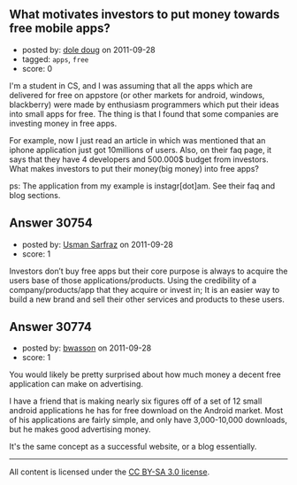 ## What motivates investors to put money towards free mobile apps?

- posted by: [dole doug](https://stackexchange.com/users/-1/8122-dole-doug) on 2011-09-28
- tagged: `apps`, `free`
- score: 0

I'm a student in CS, and I was assuming that all the apps which are delivered for free on appstore (or other markets for android, windows, blackberry) were made by enthusiasm programmers which put their ideas into small apps for free. The thing is that I found that some companies are investing money in free apps. 

For example, now I just read an article in which was mentioned that an iphone application just got 10millions of users. Also, on their faq page, it says that they have 4 developers and 500.000$ budget from investors. What makes investors to put their money(big money) into free apps?

ps: The application from my example is instagr[dot]am. See their faq and blog sections.





## Answer 30754

- posted by: [Usman Sarfraz](https://stackexchange.com/users/-1/9246-usman-sarfraz) on 2011-09-28
- score: 1

Investors don’t buy free apps but their core purpose is always to acquire the users base of those applications/products. Using the credibility of a company/products/app that they acquire or invest in; It is an easier way to build a new brand and sell their other services and products to these users.




## Answer 30774

- posted by: [bwasson](https://stackexchange.com/users/-1/12611-bwasson) on 2011-09-28
- score: 1

You would likely be pretty surprised about how much money a decent free application can make on advertising. 

I have a friend that is making nearly six figures off of a set of 12 small android applications he has for free download on the Android market. Most of his applications are fairly simple, and only have 3,000-10,000 downloads, but he makes good advertising money. 

It's the same concept as a successful website, or a blog essentially. 



---

All content is licensed under the [CC BY-SA 3.0 license](https://creativecommons.org/licenses/by-sa/3.0/).
